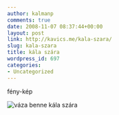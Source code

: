 ```yaml
---
author: kalmanp
comments: true
date: 2008-11-07 08:37:44+00:00
layout: post
link: http://kavics.me/kala-szara/
slug: kala-szara
title: kála szára
wordpress_id: 697
categories:
- Uncategorized
---
```



fény-kép  

![váza benne kála szára](http://farm4.static.flickr.com/3016/3010168480_b079221d7f.jpg)  


